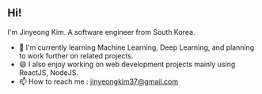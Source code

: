 ## Hi!

I'm Jinyeong Kim. A software engineer from South Korea.

- 🌱 I'm currently learning Machine Learning, Deep Learning, and planning to work further on related projects.
- 😄 I also enjoy working on web development projects mainly using ReactJS, NodeJS.
- 📫 How to reach me : jinyeongkim37@gmail.com

<!--
![bluecandle's github stats](https://github-readme-stats..vercel.app/api?username=bluecandle&count_private=true&show_icons=true&theme=radical)
-->

<!--
**bluecandle/bluecandle** is a ✨ _special_ ✨ repository because its `README.md` (this file) appears on your GitHub profile.

Here are some ideas to get you started:

- 🔭 I’m currently working on ...
- 🌱 I’m currently learning ...
- 👯 I’m looking to collaborate on ...
- 🤔 I’m looking for help with ...
- 💬 Ask me about ...
- 📫 How to reach me: ...
- 😄 Pronouns: ...
- ⚡ Fun fact: ...
-->
